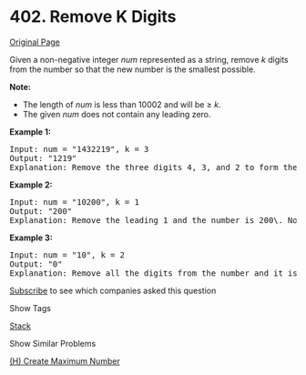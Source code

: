 # 402. Remove K Digits

[Original Page](https://leetcode.com/problems/remove-k-digits/)

Given a non-negative integer _num_ represented as a string, remove _k_ digits from the number so that the new number is the smallest possible.

**Note:**  

*   The length of _num_ is less than 10002 and will be ≥ _k_.
*   The given _num_ does not contain any leading zero.

**Example 1:**

<pre>Input: num = "1432219", k = 3
Output: "1219"
Explanation: Remove the three digits 4, 3, and 2 to form the new number 1219 which is the smallest.
</pre>

**Example 2:**

<pre>Input: num = "10200", k = 1
Output: "200"
Explanation: Remove the leading 1 and the number is 200\. Note that the output must not contain leading zeroes.
</pre>

**Example 3:**

<pre>Input: num = "10", k = 2
Output: "0"
Explanation: Remove all the digits from the number and it is left with nothing which is 0.
</pre>

<div>

[Subscribe](/subscribe/) to see which companies asked this question

</div>

<div>

<div id="tags" class="btn btn-xs btn-warning">Show Tags</div>

<span class="hidebutton">[Stack](/tag/stack/)</span></div>

<div>

<div id="similar" class="btn btn-xs btn-warning">Show Similar Problems</div>

<span class="hidebutton">[(H) Create Maximum Number](/problems/create-maximum-number/)</span></div>